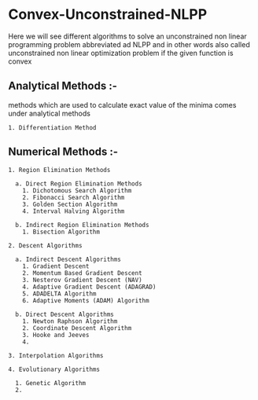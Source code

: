 # Convex-Unconstrained-NLPP
Here we will see different algorithms to solve an unconstrained non linear programming problem abbreviated ad NLPP and in other words also called unconstrained non linear optimization problem if the given function is convex

##   Analytical Methods :- 
methods which are used to calculate exact value of the minima comes under analytical methods

    1. Differentiation Method
##   Numerical Methods :-

    1. Region Elimination Methods

      a. Direct Region Elimination Methods
        1. Dichotomous Search Algorithm
        2. Fibonacci Search Algorithm
        3. Golden Section Algorithm
        4. Interval Halving Algorithm

      b. Indirect Region Elimination Methods
        1. Bisection Algorithm

    2. Descent Algorithms

      a. Indirect Descent Algorithms
        1. Gradient Descent
        2. Momentum Based Gradient Descent
        3. Nesterov Gradient Descent (NAV)
        4. Adaptive Gradient Descent (ADAGRAD)
        5. ADADELTA Algorithm
        6. Adaptive Moments (ADAM) Algorithm

      b. Direct Descent Algorithms
        1. Newton Raphson Algorithm
        2. Coordinate Descent Algorithm
        3. Hooke and Jeeves
        4. 

    3. Interpolation Algorithms

    4. Evolutionary Algorithms

      1. Genetic Algorithm
      2.  
